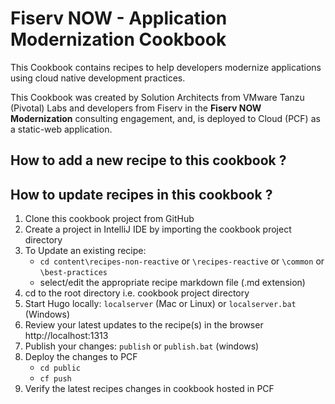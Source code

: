 # Fiserv NOW - Application Modernization Cookbook

This Cookbook contains recipes to help developers modernize applications using cloud native development practices.

This Cookbook was created by Solution Architects from VMware Tanzu (Pivotal) Labs and developers from Fiserv in the **Fiserv NOW Modernization** consulting engagement, and, is deployed to Cloud (PCF) as a static-web application.


## How to add a new recipe to this cookbook ?

## How to update recipes in this cookbook ?

1. Clone this cookbook project from GitHub
2. Create a project in IntelliJ IDE by importing the cookbook project directory
3. To Update an existing recipe:
   - `cd content\recipes-non-reactive` or `\recipes-reactive` or `\common` or `\best-practices`
   - select/edit the appropriate recipe markdown file (.md extension) 
4. cd to the root directory i.e. cookbook project directory
5. Start Hugo locally: `localserver` (Mac or Linux) or `localserver.bat` (Windows)
6. Review your latest updates to the recipe(s) in the browser http://localhost:1313
7. Publish your changes: `publish` or `publish.bat` (windows)
8. Deploy the changes to PCF
   - `cd public`
   - `cf push`
9. Verify the latest recipes changes in cookbook hosted in PCF    
